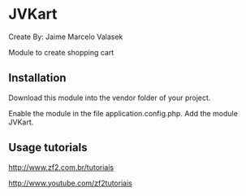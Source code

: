 JVKart
================
Create By: Jaime Marcelo Valasek

Module to create shopping cart

Installation
-----
Download this module into the vendor folder of your project.

Enable the module in the file application.config.php. Add the module JVKart.

Usage tutorials
-----
http://www.zf2.com.br/tutoriais

http://www.youtube.com/zf2tutoriais